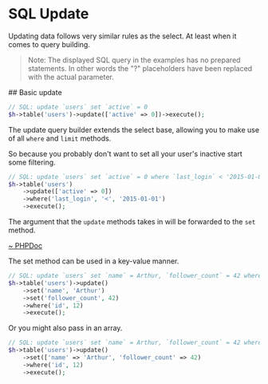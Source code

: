 # SQL Update 

Updating data follows very similar rules as the select. At least when it comes to query building. 

> Note: The displayed SQL query in the examples has no prepared statements. In other words the "?" placeholders have been replaced with the actual parameter.

## Basic update 

```php
// SQL: update `users` set `active` = 0
$h->table('users')->update(['active' => 0])->execute();
```

The update query builder extends the select base, allowing you to make use of all `where` and `limit` methods.

So because you probably don't want to set all your user's inactive start some filtering.

```php
// SQL: update `users` set `active` = 0 where `last_login` < '2015-01-01'
$h->table('users')
    ->update(['active' => 0])
    ->where('last_login', '<', '2015-01-01')
    ->execute();

```

The argument that the `update` methods takes in will be forwarded to the `set` method.

[~ PHPDoc](/src/Query/Sql/Update.php#set)

The set method can be used in a key-value manner.

```php
// SQL: update `users` set `name` = Arthur, `follower_count` = 42 where `id` = 12
$h->table('users')->update()
    ->set('name', 'Arthur')
    ->set('follower_count', 42)
    ->where('id', 12)
    ->execute();
```

Or you might also pass in an array.

```php
// SQL: update `users` set `name` = Arthur, `follower_count` = 42 where `id` = 12
$h->table('users')->update()
    ->set(['name' => 'Arthur', 'follower_count' => 42)
    ->where('id', 12)
    ->execute();
```
